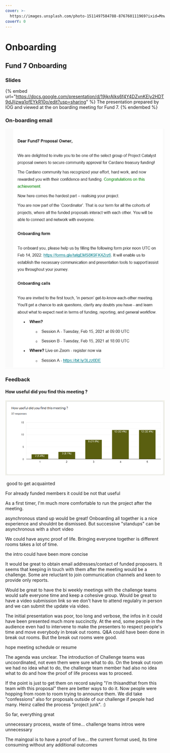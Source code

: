 ```yaml
---
cover: >-
  https://images.unsplash.com/photo-1511497584788-876760111969?ixid=MnwxMjA3fDB8MHxwaG90by1wYWdlfHx8fGVufDB8fHx8&ixlib=rb-1.2.1&auto=format&fit=crop&w=3432&q=80
coverY: 0
---
```


# Onboarding

## Fund 7 Onboarding

### Slides

{% embed url="https://docs.google.com/presentation/d/19jkrAIks6f4Y4DZvnKEly2HDT9dJIjzwa1ofEYkR10o/edit?usp=sharing" %}
The presentation prepared by IOG and viewed at the on boarding meeting for Fund 7.
{% endembed %}

### On-boarding email

![](../.gitbook/assets/2022-02-16.png)

### Feedback

#### How useful did you find this meeting ?

![](<../.gitbook/assets/2022-02-16 (1).png>)

​ good to get acquainted

For already funded members it could be not that useful

As a first timer, I'm much more comfortable to run the project after the meeting.

asynchronous stand up would be great! Onboarding all together is a nice experience and shouldnt be dismissed. But successive "standups" can be asynchronous with a short video

We could have async proof of life. Bringing everyone together is different rooms takes a lot of time.

the intro could have been more concise

It would be great to obtain email addresses/contact of funded proposers. It seems that keeping in touch with them after the meeting would be a challenge. Some are reluctant to join communication channels and keen to provide only reports.

Would be great to have the bi weekly meetings with the challenge teams would safe everyone time and keep a cohesive group. Would be great to have a video submission link so we don't have to attend regulalry in person and we can submit the update via video.

The initial presentation was poor, too long and verbose, the infos in it could have been presented much more succinctly. At the end, some people in the audience even had to intervene to make the presenters to respect people's time and move everybody in break out rooms. Q\&A could have been done in break out rooms. But the break out rooms were good.

hope meeting schedule or resume

The agenda was unclear. The introduction of Challenge teams was uncoordinated, not even them were sure what to do. On the break out room we had no idea what to do, the challenge team member had also no idea what to do and how the proof of life process was to proceed.

If the point is just to get them on record saying "I'm thisandthat from this team with this proposal" there are better ways to do it. Now people were hopping from room to room trying to announce them. We did take "confessions" also for proposals outside of our challenge if people had many. Heinz called the process "project junk". :)

So far, everything great

unnecessary process, waste of time... challenge teams intros were unnecessary

The maingoal is to have a proof of live... the current format used, its time consuming without any additional outcomes

